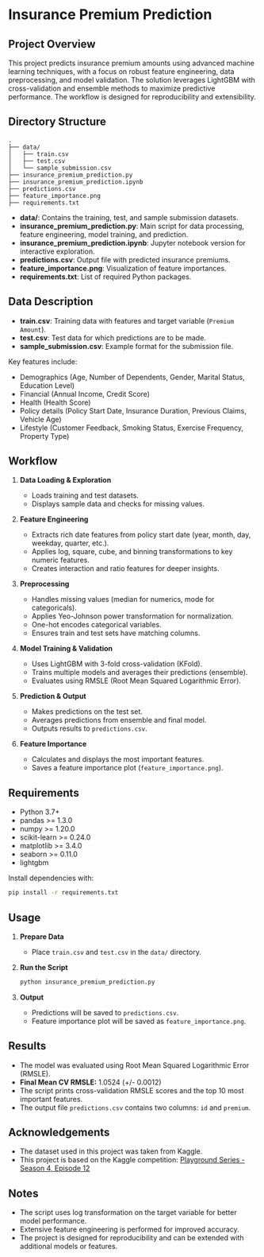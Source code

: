 # Insurance Premium Prediction

## Project Overview

This project predicts insurance premium amounts using advanced machine learning techniques, with a focus on robust feature engineering, data preprocessing, and model validation. The solution leverages LightGBM with cross-validation and ensemble methods to maximize predictive performance. The workflow is designed for reproducibility and extensibility.



## Directory Structure

```
.
├── data/
│   ├── train.csv
│   ├── test.csv
│   └── sample_submission.csv
├── insurance_premium_prediction.py
├── insurance_premium_prediction.ipynb
├── predictions.csv
├── feature_importance.png
├── requirements.txt
```

- **data/**: Contains the training, test, and sample submission datasets.
- **insurance_premium_prediction.py**: Main script for data processing, feature engineering, model training, and prediction.
- **insurance_premium_prediction.ipynb**: Jupyter notebook version for interactive exploration.
- **predictions.csv**: Output file with predicted insurance premiums.
- **feature_importance.png**: Visualization of feature importances.
- **requirements.txt**: List of required Python packages.



## Data Description

- **train.csv**: Training data with features and target variable (`Premium Amount`).
- **test.csv**: Test data for which predictions are to be made.
- **sample_submission.csv**: Example format for the submission file.

Key features include:
- Demographics (Age, Number of Dependents, Gender, Marital Status, Education Level)
- Financial (Annual Income, Credit Score)
- Health (Health Score)
- Policy details (Policy Start Date, Insurance Duration, Previous Claims, Vehicle Age)
- Lifestyle (Customer Feedback, Smoking Status, Exercise Frequency, Property Type)



## Workflow

1. **Data Loading & Exploration**
   - Loads training and test datasets.
   - Displays sample data and checks for missing values.

2. **Feature Engineering**
   - Extracts rich date features from policy start date (year, month, day, weekday, quarter, etc.).
   - Applies log, square, cube, and binning transformations to key numeric features.
   - Creates interaction and ratio features for deeper insights.

3. **Preprocessing**
   - Handles missing values (median for numerics, mode for categoricals).
   - Applies Yeo-Johnson power transformation for normalization.
   - One-hot encodes categorical variables.
   - Ensures train and test sets have matching columns.

4. **Model Training & Validation**
   - Uses LightGBM with 3-fold cross-validation (KFold).
   - Trains multiple models and averages their predictions (ensemble).
   - Evaluates using RMSLE (Root Mean Squared Logarithmic Error).

5. **Prediction & Output**
   - Makes predictions on the test set.
   - Averages predictions from ensemble and final model.
   - Outputs results to `predictions.csv`.

6. **Feature Importance**
   - Calculates and displays the most important features.
   - Saves a feature importance plot (`feature_importance.png`).



## Requirements

- Python 3.7+
- pandas >= 1.3.0
- numpy >= 1.20.0
- scikit-learn >= 0.24.0
- matplotlib >= 3.4.0
- seaborn >= 0.11.0
- lightgbm

Install dependencies with:
```bash
pip install -r requirements.txt
```



## Usage

1. **Prepare Data**
   - Place `train.csv` and `test.csv` in the `data/` directory.

2. **Run the Script**
   ```bash
   python insurance_premium_prediction.py
   ```

3. **Output**
   - Predictions will be saved to `predictions.csv`.
   - Feature importance plot will be saved as `feature_importance.png`.



## Results

- The model was evaluated using Root Mean Squared Logarithmic Error (RMSLE).
- **Final Mean CV RMSLE:** 1.0524 (+/- 0.0012)
- The script prints cross-validation RMSLE scores and the top 10 most important features.
- The output file `predictions.csv` contains two columns: `id` and `premium`.



## Acknowledgements

- The dataset used in this project was taken from Kaggle.
- This project is based on the Kaggle competition: [Playground Series - Season 4, Episode 12](https://www.kaggle.com/competitions/playground-series-s4e12)



## Notes

- The script uses log transformation on the target variable for better model performance.
- Extensive feature engineering is performed for improved accuracy.
- The project is designed for reproducibility and can be extended with additional models or features. 